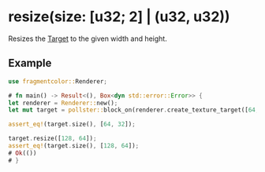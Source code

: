 # resize(size: [u32; 2] | (u32, u32))

Resizes the [Target](https://fragmentcolor.org/api/target) to the given width and height.

## Example

```rust
use fragmentcolor::Renderer;

# fn main() -> Result<(), Box<dyn std::error::Error>> {
let renderer = Renderer::new();
let mut target = pollster::block_on(renderer.create_texture_target([64, 32]))?;

assert_eq!(target.size(), [64, 32]);

target.resize([128, 64]);
assert_eq!(target.size(), [128, 64]);
# Ok(())
# }
```
